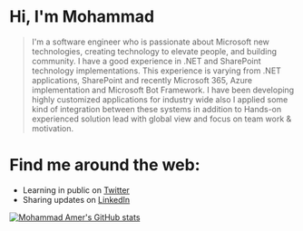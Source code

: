 # Hi, I'm Mohammad
> I'm a software engineer who is passionate about Microsoft new technologies, creating technology to elevate people, and building community. I have a good experience in .NET and SharePoint technology implementations. This experience is varying from .NET applications, SharePoint and recently Microsoft 365, Azure implementation and Microsoft Bot Framework. I have been developing highly customized applications for industry wide also I applied some kind of integration between these systems in addition to Hands-on experienced solution lead with global view and focus on team work & motivation.

# Find me around the web:
- Learning in public on <a href="https://twitter.com/Mohammad3mer" rel="nofollow">Twitter</a>
- Sharing updates on <a href="https://www.linkedin.com/in/mohammad3mer" rel="nofollow">LinkedIn</a>

[![Mohammad Amer's GitHub stats](https://github-readme-stats.vercel.app/api?username=mohammadamer)]([https://github.com/mohammadamer/github-readme-stats](https://github-readme-stats.vercel.app/api?username=mohammadamer))
